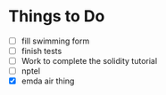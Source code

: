 # Things to Do

- [ ] fill swimming form
- [ ] finish tests
- [ ] Work to complete the solidity tutorial
- [ ] nptel
- [x] emda air thing
